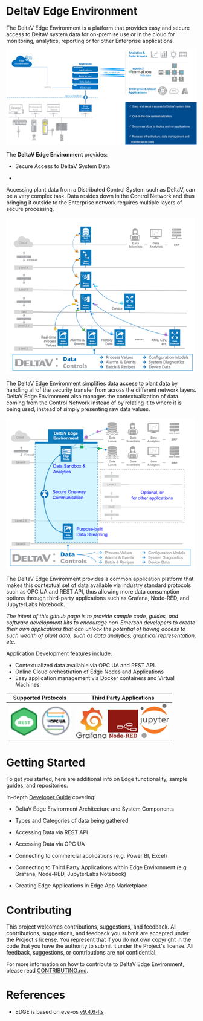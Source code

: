 # DeltaV Edge Environment

The DeltaV Edge Environment is a platform that provides easy and secure access to DeltaV system data for on-premise use or in the cloud for monitoring, analytics, reporting or for other Enterprise applications.

![DeltaV Edge Environment](deltav-edge-architecture.png)

The **DeltaV Edge Environment** provides:

- Secure Access to DeltaV System Data

-  

Accessing plant data from a Distributed Control System such as DeltaV, can be a very complex task.
Data resides down in the Control Network and thus bringing it outside to the Enterprise network requires multiple layers of secure processing.  

<img src="hard-way.png" width=500>

The DeltaV Edge Environment simplifies data access to plant data by handling all of the security transfer from across the different network layers.  DeltaV Edge Environment also manages the contextualization of data coming from the Control Network instead of by relating it to where it is being used, instead of simply presenting raw data values.  

<img src="easy-way.png" width=500>


The DeltaV Edge Environment provides a common application platform that makes this contextual set of data available via industry standard protocols such as OPC UA and REST API, thus allowing more data consumption options through third-party applications such as Grafana, Node-RED, and JupyterLabs Notebook.  



_The intent of this github page is to provide sample code, guides, and software development kits to encourage non-Emerson developers to create their own applications that can unlock the potential of having access to such wealth of plant data, such as data analytics, graphical representation, etc._


Application Development features include:

-	Contextualized data available via OPC UA and REST API.
-	Online Cloud orchestration of Edge Nodes and Applications
-	Easy application management via Docker containers and Virtual Machines.

|  Supported Protocols | Third Party Applications |
|------|------|
|<img src="rest-api.png" width=80> <img src="opc-ua.png" width=80>|<img src="grafana.png" width=80> <img src="node-red.png" width=80> <img src="jupyter.png" width=80>|



# Getting Started

To get you started, here are additional info on Edge functionality, sample guides, and repositories:

In-depth [Developer Guide](developer-guide.md) covering:
 
- DeltaV Edge Envirorment Architecture and System Components
  
- Types and Categories of data being gathered
  
- Accessing Data via REST API
  
- Accessing Data via OPC UA
  
- Connecting to commercial applications (e.g. Power BI, Excel)
  
- Connecting to Third Party Applications within Edge Environment (e.g. Grafana, Node-RED, JupyterLabs Notebook)
  
- Creating Edge Applications in Edge App Marketplace
  

# Contributing

This project welcomes contributions, suggestions, and feedback. All contributions, suggestions, and feedback you submit are accepted under the Project's license. You represent that if you do not own copyright in the code that you have the authority to submit it under the Project's license. All feedback, suggestions, or contributions are not confidential.

For more information on how to contribute to DeltaV Edge Environment, please read [CONTRIBUTING.md](CONTRIBUTING.md]).


# References
- EDGE is based on eve-os [v9.4.6-lts](https://github.com/EmersonDeltaV/lf-edge-eve)
